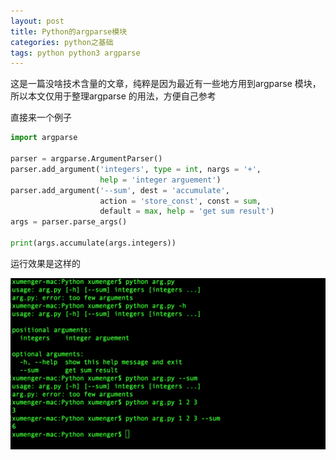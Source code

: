 ```yaml
---
layout: post
title: Python的argparse模块
categories: python之基础 
tags: python python3 argparse 
---
```


这是一篇没啥技术含量的文章，纯粹是因为最近有一些地方用到argparse 模块，所以本文仅用于整理argparse 的用法，方便自己参考

直接来一个例子

```python
import argparse

parser = argparse.ArgumentParser()
parser.add_argument('integers', type = int, nargs = '+', 
                    help = 'integer arguement')
parser.add_argument('--sum', dest = 'accumulate', 
                    action = 'store_const', const = sum, 
                    default = max, help = 'get sum result')
args = parser.parse_args()

print(args.accumulate(args.integers))
```

运行效果是这样的

![](../media/image/2018-11-10/01.png)
